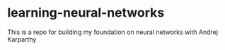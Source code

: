 # learning-neural-networks
This is a repo for building my foundation on neural networks with Andrej Karparthy
